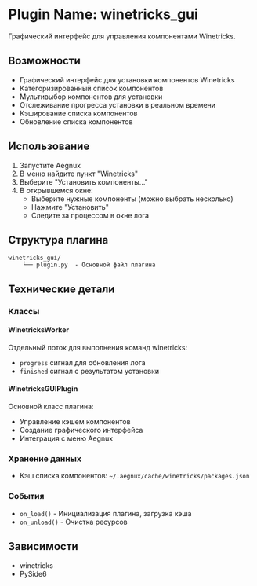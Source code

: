 # Plugin Name: winetricks_gui

Графический интерфейс для управления компонентами Winetricks.

## Возможности

- Графический интерфейс для установки компонентов Winetricks
- Категоризированный список компонентов
- Мультивыбор компонентов для установки
- Отслеживание прогресса установки в реальном времени
- Кэширование списка компонентов
- Обновление списка компонентов

## Использование

1. Запустите Aegnux
2. В меню найдите пункт "Winetricks"
3. Выберите "Установить компоненты..."
4. В открывшемся окне:
   - Выберите нужные компоненты (можно выбрать несколько)
   - Нажмите "Установить"
   - Следите за процессом в окне лога

## Структура плагина

```
winetricks_gui/
    └── plugin.py  - Основной файл плагина
```

## Технические детали

### Классы

#### WinetricksWorker
Отдельный поток для выполнения команд winetricks:
- `progress` сигнал для обновления лога
- `finished` сигнал с результатом установки

#### WinetricksGUIPlugin
Основной класс плагина:
- Управление кэшем компонентов
- Создание графического интерфейса
- Интеграция с меню Aegnux

### Хранение данных

- Кэш списка компонентов: `~/.aegnux/cache/winetricks/packages.json`

### События

- `on_load()` - Инициализация плагина, загрузка кэша
- `on_unload()` - Очистка ресурсов

## Зависимости

- winetricks
- PySide6